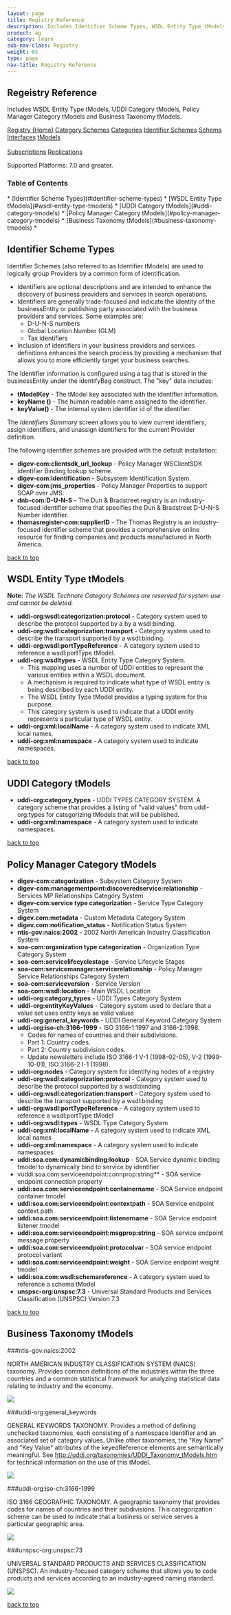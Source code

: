 ```yaml
---
layout: page
title: Registry Reference
description: Includes Identifier Scheme Types, WSDL Entity Type tModels, UDDI Category tModels, Policy Manager Category tModels and Business Taxonomy tModels. 
product: ag
category: learn
sub-nav-class: Registry
weight: 05
type: page
nav-title: Registry Reference
---
```



## Regeistry Reference
Includes WSDL Entity Type tModels, UDDI Category tModels, Policy Manager Category tModels and Business Taxonomy tModels.

<a href="../registry/registry_toc.html" class="button secondary">Registry (Home)</a> <a href="../registry/category_schemes.html" class="button secondary">Category Schemes</a> <a href="../registry/categories.html" class="button secondary">Categories</a> <a href="../registry/identifier_schemes.html" class="button secondary">Identifier Schemes</a> <a href="../registry/schema.html" class="button secondary">Schema</a> <a href="../registry/interfaces.html" class="button secondary">Interfaces</a> <a href="../registry/tmodels.html" class="button secondary">tModels</a> <br><br> <a href="../registry/subscriptions.html" class="button secondary">Subscriptions</a> <a href="../registry/replications.html" class="button secondary">Replications</a>



Supported Platforms: 7.0 and greater.</h5>

### Table of Contents
<div id="toc-marker"></div>
* [Identifier Scheme Types](#identifier-scheme-types)
* [WSDL Entity Type tModels](#wsdl-entity-type-tmodels)
* [UDDI Category tModels](#uddi-category-tmodels)
* [Policy Manager Category tModels](#policy-manager-category-tmodels)
* [Business Taxonomy tModels](#business-taxonomy-tmodels)
* 


## Identifier Scheme Types

Identifier Schemes (also referred to as Identifier  tModels) are used to logically group Providers by a common form of identification. 

* Identifiers are optional descriptions and are intended to enhance the discovery of business providers and services in search operations.
* Identifiers are generally trade-focused and indicate the identity of the businessEntity or publishing party associated with the business providers and services.  Some examples are:  
  * D-U-N-S numbers
  * Global Location Number (GLM)
  * Tax identifiers
* Inclusion of identifiers in your business providers and services definitions enhances the search process by providing a mechanism that allows you to more efficiently target your business searches.

The Identifier information is configured using a <keyedReference> tag that is stored in the businessEntity under the identifyBag construct. The "key" data includes:

* **tModelKey** - The tModel key associated with the identifier information.
* **keyName ()** - The human readable name assigned to the identifier.
* **keyValue()** - The internal system identifier id of the identifier.

The *Identifiers Summary* screen allows you to view current identifiers, assign identifiers, and unassign identifiers for the current Provider definition.

The following identifier schemes are provided with the default installation:

* **digev-com:clientsdk_url_lookup** - Policy Manager WSClientSDK Identifier Binding lookup scheme.
* **digev-com:identification** - Subsystem Identification System.
* **digev-com:jms_properties** - Policy Manager Properties to support SOAP over JMS.
* **dnb-com:D-U-N-S** - The Dun & Bradstreet registry is an industry-focused identifier scheme that specifies the Dun & Bradstreet D-U-N-S Number identifier.
* **thomasregister-com:supplierID** - The Thomas Registry is an industry-focused identifier scheme that provides a comprehensive online resource for finding companies and products manufactured in North America.


<a href="#top">back to top</a> 


## WSDL Entity Type tModels

**Note:** *The WSDL Technote Category Schemes are reserved for system use and cannot be deleted.*

* **uddi-org:wsdl:categorization:protocol** - Category system used to describe the protocol supported by a by a wsdl:binding.
* **uddi-org:wsdl:categorization:transport** - Category system used to describe the transport supported by a wsdl:binding.
* **uddi-org:wsdl:portTypeReference** - A category system used to reference a wsdl:portType tModel.
* **uddi-org:wsdltypes** - WSDL Entity Type Category System. 
  * This mapping uses a number of UDDI entities to represent the various entities within a WSDL document. 
  * A mechanism is required to indicate what type of WSDL entity is being described by each UDDI entity. 
  * The WSDL Entity Type tModel provides a typing system for this purpose. 
  * This category system is used to indicate that a UDDI entity represents a particular type of WSDL entity.
* **uddi-org:xml:localName** - A category system used to indicate XML local names.
* **uddi-org:xml:namespace** - A category system used to indicate namespaces.

<a href="#top">back to top</a> 


## UDDI Category tModels

* **uddi-org:category_types** - UDDI TYPES CATEGORY SYSTEM. A category scheme that provides a listing of "valid values" from uddi-org:types for categorizing tModels that will be published.
* **uddi-org:xml:namespace** - A category system used to indicate namespaces.

<a href="#top">back to top</a> 


## Policy Manager Category tModels

* **digev-com:categorization** - Subsystem Category System
* **digev-com:managementpoint:discoveredservice:relationship** - Services MP Relationships Category System
* **digev-com:service type categorization** - Service Type Category System
* **digev.com:metadata** - Custom Metadata Category System
* **digev.com:notification_status** - Notification Status System
* **ntis-gov:naics:2002** - 2002 North American Industry Classification System
* **soa-com:organization type categorization** - Organization Type Category System
* **soa-com:servicelifecyclestage** - Service Lifecycle Stages
* **soa-com:servicemanager:servicerelationship** - Policy Manager Service Relationships Category System
* **soa-com:serviceversion** - Service Version
* **soa-com:wsdl:location** - Main WSDL Location
* **uddi-org:category_types** - UDDI Types Category System
* **uddi-org:entityKeyValues** - Category system used to declare that a value set uses entity keys as valid values
* **uddi-org:general_keywords** - UDDI General Keyword Category System
* **uddi-org:iso-ch:3166-1999** - ISO 3166-1:1997 and 3166-2:1998. 
   * Codes for names of countries and their subdivisions. 
   * Part 1: Country codes. 
   * Part 2: Country subdivision codes. 
   * Update newsletters include ISO 3166-1 V-1 (1998-02-05), V-2 (1999-10-01), ISO 3166-2 I-1 (1998).
* **uddi-org:nodes** - Category system for identifying nodes of a registry
* **uddi-org:wsdl:categorization:protocol** - Category system used to describe the protocol supported by a wsdl:binding
* **uddi-org:wsdl:categorization:transport** - Category system used to describe the transport supported by a wsdl:binding
* **uddi-org:wsdl:portTypeReference** - A category system used to reference a wsdl:portType tModel
* **uddi-org:wsdl:types** - WSDL Type Category System
* **uddi-org:xml:localName** - A category system used to indicate XML local names
* **uddi-org:xml:namespace** - A category system used to indicate namespaces
* **uddi:soa.com:dynamicbinding:lookup** - SOA Service dynamic binding tmodel to dynamically bind to service by identifier
* vuddi:soa.com:serviceendpoint:connprop:string** - SOA service endpoint connection property
* **uddi:soa.com:serviceendpoint:containername** - SOA Service endpoint container tmodel   
* **uddi:soa.com:serviceendpoint:contextpath** - SOA Service endpoint context path
* **uddi:soa.com:serviceendpoint:listenername** - SOA Service endpoint listener tmodel
* **uddi:soa.com:serviceendpoint:msgprop:string** - SOA service endpoint message property
* **uddi:soa.com:serviceendpoint:protocolvar** - SOA service endpoint protocol variant
* **uddi:soa.com:serviceendpoint:weight** - SOA Service endpoint weight tmodel
* **uddi:soa.com:wsdl:schemareference** - A category system used to reference a schema tModel
* **unspsc-org:unspsc:7.3** - Universal Standard Products and Services Classification (UNSPSC) Version 7.3  

<a href="#top">back to top</a> 


## Business Taxonomy tModels


###ntis-gov:naics:2002

NORTH AMERICAN INDUSTRY CLASSIFICATION SYSTEM (NAICS) taxonomy. Provides common definitions of the industries within the three countries and a common statistical framework for analyzing statistical data relating to industry and the economy.

![](images/CategorySchemesBusTaxTModelsntis-gov-naics-2002.png)


###uddi-org:general_keywords

GENERAL KEYWORDS TAXONOMY. Provides a method of defining unchecked taxonomies, each consisting of a namespace identifier and an associated set of category values. Unlike other taxonomies, the "Key Name" and "Key Value" attributes of the keyedReference elements are semantically meaningful. See http://uddi.org/taxonomies/UDDI_Taxonomy_tModels.htm for technical information on the use of this tModel.

![](images/CategorySchemesBusTaxTModelsuddi-org-general_keywords.png)


###uddi-org:iso-ch:3166-1999

ISO 3166 GEOGRAPHIC TAXONOMY. A geographic taxonomy that provides codes for names of countries and their subdivisions. This categorization scheme can be used to indicate that a business or service serves a particular geographic area.

![](images/CategorySchemesBusTaxTModelsuddi-org-iso-ch-3166-1999.png)


###unspsc-org:unspsc:73

UNIVERSAL STANDARD PRODUCTS AND SERVICES CLASSIFICATION (UNSPSC). An industry-focused category scheme that allows you to code products and services according to an industry-agreed naming standard.

![](images/CategorySchemesBusTaxTModelsunspsc-org-unspsc-73.png)

<a href="#top">back to top</a> 

